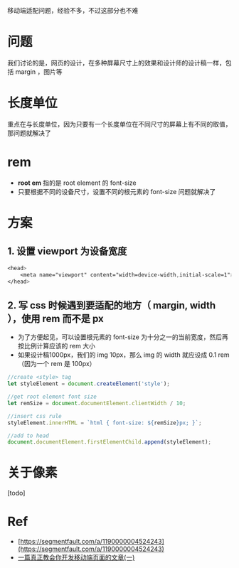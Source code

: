 移动端适配问题，经验不多，不过这部分也不难

# 问题
我们讨论的是，网页的设计，在多种屏幕尺寸上的效果和设计师的设计稿一样，包括 margin ，图片等

# 长度单位
重点在与长度单位，因为只要有一个长度单位在不同尺寸的屏幕上有不同的取值，那问题就解决了

# rem
- **root em** 指的是 root element 的 font-size
- 只要根据不同的设备尺寸，设置不同的根元素的 font-size 问题就解决了

# 方案
## 1. 设置 viewport 为设备宽度
```css
<head>
    <meta name="viewport" content="width=device-width,initial-scale=1">
</head>
```

## 2. 写 css 时候遇到要适配的地方（ margin, width ），使用 rem 而不是 px
- 为了方便起见，可以设置根元素的 font-size 为十分之一的当前宽度，然后再按比例计算应该的 rem 大小
- 如果设计稿1000px，我们的 img 10px，那么 img 的 width 就应设成 0.1 rem（因为一个 rem 是 100px）

```javascript
//create <style> tag
let styleElement = document.createElement('style'); 

//get root element font size
let remSize = document.documentElement.clientWidth / 10;

//insert css rule
styleElement.innerHTML = `html { font-size: ${remSize}px; }`;

//add to head
document.documentElement.firstElementChild.append(styleElement);
```
# 关于像素
[todo]

# Ref
- [https://segmentfault.com/a/1190000004524243](https://segmentfault.com/a/1190000004524243) 
- [一篇真正教会你开发移动端页面的文章(一)](http://hcysun.me/2015/10/16/%E4%B8%80%E7%AF%87%E7%9C%9F%E6%AD%A3%E6%95%99%E4%BC%9A%E4%BD%A0%E5%BC%80%E5%8F%91%E7%A7%BB%E5%8A%A8%E7%AB%AF%E9%A1%B5%E9%9D%A2%E7%9A%84%E6%96%87%E7%AB%A0(%E4%B8%80)/)